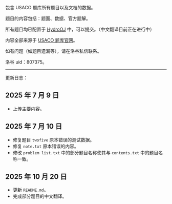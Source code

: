 包含 USACO 题库所有题目以及文档的数据。

题目的内容包括：题面、数据、官方题解。

所有题目均已配置于 [HydroOJ](https://hydro.ac/d/USACOtraining/) 中，可以提交。（中文翻译目前正在进行中）

内容全部来源于 [USACO 题库官网](https://usaco.training/)。

如有问题（如题目遗漏等），请在洛谷私信联系。

洛谷 uid：807375。

---

更新日志：

## 2025 年 7 月 9 日

- 上传主要内容。

## 2025 年 7 月 10 日

- 修复题目 `twofive` 原本错误的测试数据。
- 修复 `note.txt` 原本错误的内容。
- 修改 `problem list.txt` 中的部分题目名称使其与 `contents.txt` 中的题目名称一致。

## 2025 年 10 月 20 日

- 更新 `README.md`。
- 完成部分题目的中文翻译。
